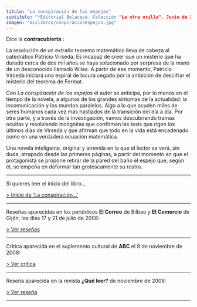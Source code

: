 ```yaml
---
titulo: "La conspiración de los espejos"
subtitulo: "*Editorial Belacqva. Colección "La otra orilla". Junio de 2008*. 445 págs"
imagen: "mislibros/conpiracionespejos.jpg"
---
```

Dice la **contracubierta** :

La resolución de un extraño teorema matemático lleva de cabeza al catedrático Patricio Virseda. Es incapaz de creer que un misterio que ha durado cerca de dos mil años se haya solucionado por sorpresa de la mano de un desconocido llamado Wiles. A partir de ese momento, Patricio Virseda iniciará una espiral de locura cegado por la ambición de descifrar el misterio del teorema de Fermat.

Con _La conspiración de los espejos_ el autor se anticipa, por lo menos en el tiempo de la novela, a algunos de los grandes síntomas de la actualidad: la incomunicación y los mundos paralelos. Algo a lo que acuden miles de seres humanos cada vez más hastiados de la transición del día a día. Por otra parte, y a través de la investigación, vamos descubriendo tramas ocultas y resolviendo incógnitas que confirman las tesis que rigen los últimos días de Virseda y que afirman que todo en la vida está encadenado como en una verdadera ecuación matemática.

Una novela inteligente, original y atrevida en la que el lector se verá, sin duda, atrapado desde las primeras páginas, a partir del momento en que el protagonista se propone retirar de la pared del baño el espejo que, según él, se empeña en deformar tan grotescamente su rostro.

* * *

Si quieres leer el inicio del libro…

[> Inicio de ‘La conspiración…’](/ver/paraleer/conspiracion_inicio)

* * *

Reseñas aparecidas en los periódicos **El Correo** de Bilbao y **El Comercio** de Gijón, los días 17 y 21 de julio de 2008:

[> Ver reseñas](/ver/paraleer/conspiracion_correo)

* * *

Crítica aparecida en el suplemento cultural de **ABC** el 9 de noviembre de 2008:

[> Ver crítica](/ver/paraleer/conspiracion_abc)

* * *

Reseña aparecida en la revista **¿Qué leer?** de noviembre de 2008:

[> Ver reseña](/ver/paraleer/conspiracion_queleer)

* * *

